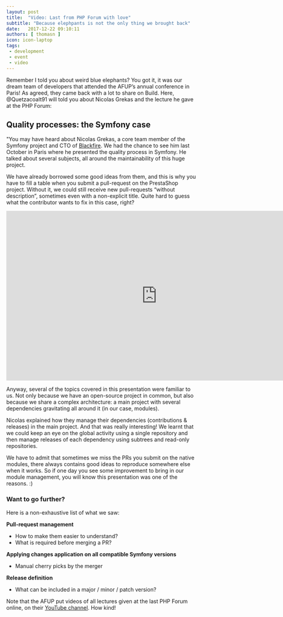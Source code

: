 ```yaml
---
layout: post
title:  "Video: Last from PHP Forum with love"
subtitle: "Because elephpants is not the only thing we brought back"
date:   2017-12-22 09:10:11
authors: [ thomasn ]
icon: icon-laptop
tags:
 - development
 - event
 - video
---
```


Remember I told you about weird blue elephants? You got it, it was our dream team of developers that attended the AFUP’s annual conference in Paris! As agreed, they came back with a lot to share on Build. Here, @Quetzacoalt91 will told you about Nicolas Grekas and the lecture he gave at the PHP Forum:


## Quality processes: the Symfony case

"You may have heard about Nicolas Grekas, a core team member of the Symfony project and CTO of [Blackfire](https://blackfire.io). We had the chance to see him last October in Paris where he presented the quality process in Symfony. He talked about several subjects, all around the maintainability of this huge project.

We have already borrowed some good ideas from them, and this is why you have to fill a table when you submit a pull-request on the PrestaShop project. Without it, we could still receive new pull-requests “without description”, sometimes even with a non-explicit title. Quite hard to guess what the contributor wants to fix in this case, right?

<iframe width="796" height="448" src="https://www.youtube.com/embed/9QtvhR93zJI" frameborder="0" allowfullscreen></iframe>

Anyway, several of the topics covered in this presentation were familiar to us. Not only because we have an open-source project in common, but also because we share a complex architecture: a main project with several dependencies gravitating all around it (in our case, modules).

Nicolas explained how they manage their dependencies (contributions & releases) in the main project. And that was really interesting! We learnt that we could keep an eye on the global activity using a single repository and then manage releases of each dependency using subtrees and read-only repositories.

We have to admit that sometimes we miss the PRs you submit on the native modules, there always contains good ideas to reproduce somewhere else when it works. So if one day you see some improvement to bring in our module management, you will know this presentation was one of the reasons. :)


### Want to go further?

Here is a non-exhaustive list of what we saw:

**Pull-request management**
- How to make them easier to understand?
- What is required before merging a PR?

**Applying changes application on all compatible Symfony versions**
- Manual cherry picks by the merger

**Release definition**
- What can be included in a major / minor / patch version?


Note that the AFUP put videos of all lectures given at the last PHP Forum online, on their [YouTube channel](https://www.youtube.com/user/afupPHP/featured). How kind!
